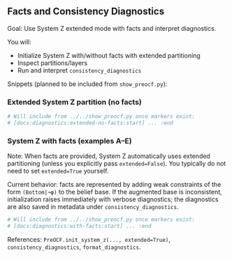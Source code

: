 ## Facts and Consistency Diagnostics

Goal: Use System Z extended mode with facts and interpret diagnostics.

You will:
- Initialize System Z with/without facts with extended partitioning
- Inspect partitions/layers
- Run and interpret `consistency_diagnostics`

Snippets (planned to be included from `show_preocf.py`):

### Extended System Z partition (no facts)
```python
# Will include from ../../show_preocf.py once markers exist:
# [docs:diagnostics:extended-no-facts:start] ... :end
```

### System Z with facts (examples A–E)
Note: When facts are provided, System Z automatically uses extended partitioning (unless you explicitly pass `extended=False`). You typically do not need to set `extended=True` yourself.

Current behavior: facts are represented by adding weak constraints of the form `(Bottom|¬φ)` to the belief base. If the augmented base is inconsistent, initialization raises immediately with verbose diagnostics; the diagnostics are also saved in metadata under `consistency_diagnostics`.
```python
# Will include from ../../show_preocf.py once markers exist:
# [docs:diagnostics:with-facts:start] ... :end
```

References: `PreOCF.init_system_z(..., extended=True)`, `consistency_diagnostics`, `format_diagnostics`.
